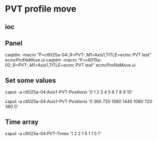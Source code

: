 # PVT profile move

## ioc

## Panel

caqtdm -macro "P=c6025a-04:,R=PVT-,M1=Axis1,TITLE=ecmc PVT test" ecmcProfileMove.ui
caqtdm -macro "P=c6015a-02:,R=PVT-,M1=Axis1,TITLE=ecmc PVT test" ecmcProfileMove.ui

## Set some values

caput -a c6025a-04:Axis1-PVT-Positions '0 1 2 3 4 5 6 7 8 9 10'

caput -a c6025a-04:Axis1-PVT-Positions '0 360 720 1080 1440 1080 720 360 0'

## Time array
caput -a c6025a-04:PVT-Times '1 2 2 1 5 1 1 5 1'
